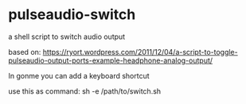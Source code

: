# pulseaudio-switch
a shell script to switch audio output

based on: 
https://ryort.wordpress.com/2011/12/04/a-script-to-toggle-pulseaudio-output-ports-example-headphone-analog-output/

In gonme you can add a keyboard shortcut

use this as command: sh -e /path/to/switch.sh
